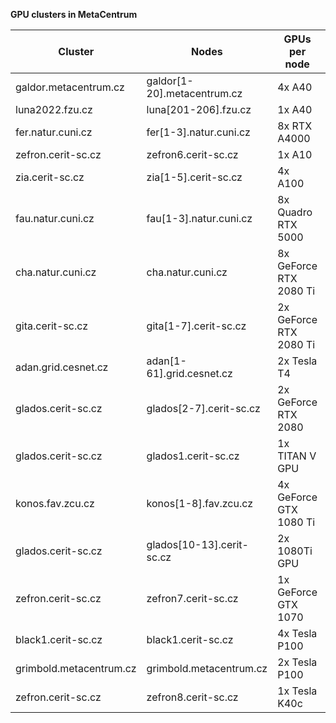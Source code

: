**GPU clusters in MetaCentrum**

| Cluster                 | Nodes                       | GPUs per node           | Memory MiB | compute capability | CuDNN | `gpu_cap` |
|-------------------------|-----------------------------|-------------------------|------------|--------------------|-------|-----------|
| galdor.metacentrum.cz   | galdor[1-20].metacentrum.cz | 4x A40                  | 45 634     | 8.6                | YES   | cuda35,cuda61,cuda75,cuda80,cuda86 |
| luna2022.fzu.cz         | luna[201-206].fzu.cz        | 1x A40                  | 45 634     | 8.6                | YES   | cuda35,cuda61,cuda75,cuda80,cuda86 |
| fer.natur.cuni.cz       | fer[1-3].natur.cuni.cz      | 8x RTX A4000            | 16 117     | 8.6                | YES   | cuda35,cuda61,cuda75,cuda80,cuda86 |
| zefron.cerit-sc.cz      | zefron6.cerit-sc.cz         | 1x A10                  | 22 731     | 8.6                | YES   | cuda35,cuda61,cuda75,cuda80,cuda86 |
| zia.cerit-sc.cz         | zia[1-5].cerit-sc.cz        | 4x A100                 | 40 536     | 8.0                | YES   | cuda35,cuda61,cuda75,cuda80 |
| fau.natur.cuni.cz       | fau[1-3].natur.cuni.cz      | 8x Quadro RTX 5000      | 16 125     | 7.5                | YES   | cuda35,cuda61,cuda75 |
| cha.natur.cuni.cz       | cha.natur.cuni.cz           | 8x GeForce RTX 2080 Ti  | 11 019     | 7.5                | YES   | cuda35,cuda61,cuda75 |
| gita.cerit-sc.cz        | gita[1-7].cerit-sc.cz       | 2x GeForce RTX 2080 Ti  | 11 019     | 7.5                | YES   | cuda35,cuda61,cuda75 |
| adan.grid.cesnet.cz     | adan[1-61].grid.cesnet.cz   | 2x Tesla T4             | 15 109     | 7.5                | YES   | cuda35,cuda61,cuda75 |
| glados.cerit-sc.cz      | glados[2-7].cerit-sc.cz     | 2x GeForce RTX 2080     |  7 982     | 7.5                | YES   | cuda35,cuda61,cuda75 |
| glados.cerit-sc.cz      | glados1.cerit-sc.cz         | 1x TITAN V GPU          | 12 066     | 7.0                | YES   | cuda35,cuda61,cuda70 |
| konos.fav.zcu.cz        | konos[1-8].fav.zcu.cz       | 4x GeForce GTX 1080 Ti  | 11 178     | 6.1                | YES   | cuda35,cuda61 |
| glados.cerit-sc.cz      | glados[10-13].cerit-sc.cz   | 2x 1080Ti GPU           | 11 178     | 6.1                | YES   | cuda35,cuda61 |
| zefron.cerit-sc.cz      | zefron7.cerit-sc.cz         | 1x GeForce GTX 1070     |  8 119     | 3.5                | YES   | cuda35, cuda61 |
| black1.cerit-sc.cz      | black1.cerit-sc.cz          | 4x Tesla P100           | 16 280     | 6.0                | YES   | cuda35, cuda60 |
| grimbold.metacentrum.cz | grimbold.metacentrum.cz     | 2x Tesla P100           | 12 198     | 6.0                | YES   | cuda35, cuda60 |
| zefron.cerit-sc.cz      | zefron8.cerit-sc.cz         | 1x Tesla K40c           | 11 441     | 3.5                | YES   | cuda35 |



